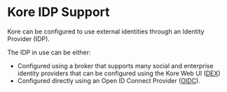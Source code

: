 # Kore IDP Support

Kore can be configured to use external identities through an Identity Provider (IDP).

The IDP in use can be either:
- Configured using a broker that supports many social and enterprise identity providers that can be configured using the Kore Web UI ([DEX](./dex.md))
- Configured directly using an Open ID Connect Provider ([OIDC](https://en.wikipedia.org/wiki/OpenID_Connect)).
